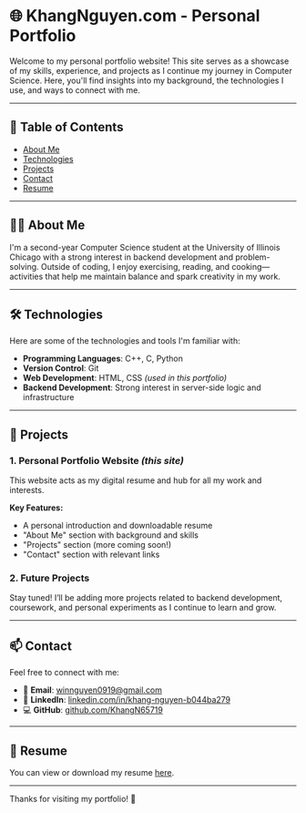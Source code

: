 # 🌐 KhangNguyen.com - Personal Portfolio

Welcome to my personal portfolio website! This site serves as a showcase of my skills, experience, and projects as I continue my journey in Computer Science. Here, you'll find insights into my background, the technologies I use, and ways to connect with me.

---

## 📌 Table of Contents
- [About Me](#about-me)
- [Technologies](#technologies)
- [Projects](#projects)
- [Contact](#contact)
- [Resume](#resume)

---

## 👨‍💻 About Me

I'm a second-year Computer Science student at the University of Illinois Chicago with a strong interest in backend development and problem-solving. Outside of coding, I enjoy exercising, reading, and cooking—activities that help me maintain balance and spark creativity in my work.

---

## 🛠️ Technologies

Here are some of the technologies and tools I'm familiar with:

- **Programming Languages**: C++, C, Python  
- **Version Control**: Git  
- **Web Development**: HTML, CSS *(used in this portfolio)*  
- **Backend Development**: Strong interest in server-side logic and infrastructure

---

## 🚀 Projects

### 1. **Personal Portfolio Website** _(this site)_
This website acts as my digital resume and hub for all my work and interests.

**Key Features:**
- A personal introduction and downloadable resume
- "About Me" section with background and skills
- "Projects" section (more coming soon!)
- "Contact" section with relevant links

### 2. **Future Projects**
Stay tuned! I’ll be adding more projects related to backend development, coursework, and personal experiments as I continue to learn and grow.

---

## 📫 Contact

Feel free to connect with me:

- 📧 **Email**: [winnguyen0919@gmail.com](mailto:winnguyen0919@gmail.com)  
- 💼 **LinkedIn**: [linkedin.com/in/khang-nguyen-b044ba279](https://www.linkedin.com/in/khang-nguyen-b044ba279)  
- 💻 **GitHub**: [github.com/KhangN65719](https://github.com/KhangN65719)  

---

## 📄 Resume

You can view or download my resume [here](pdf/resume.pdf).

---

Thanks for visiting my portfolio! 👋
